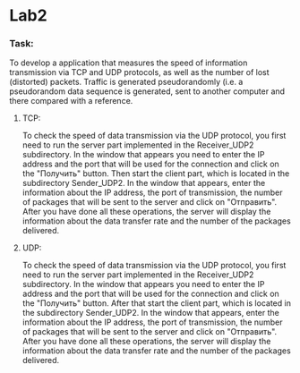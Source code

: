 # Lab2

### Task:
 To develop a application that measures the speed of information transmission via TCP and UDP protocols, as well as the number of lost (distorted) packets. Traffic is generated pseudorandomly (i.e. a pseudorandom data sequence is generated, sent to another computer and there compared with a reference.

1. TCP:

   To check the speed of data transmission via the UDP protocol, you first need to run the server part implemented in the Receiver_UDP2 subdirectory. In the window that appears you need to enter the IP address and the port that will be used for the connection and click on the "Получить" button. Then start the client part, which is located in the subdirectory Sender_UDP2. In the window that appears, enter the information about the IP address, the port of transmission, the number of packages that will be sent to the server and click on "Отправить". After you have done all these operations, the server will display the information about the data transfer rate and the number of the packages delivered.

2. UDP:

    To check the speed of data transmission via the UDP protocol, you first need to run the server part implemented in the Receiver_UDP2 subdirectory. In the window that appears you need to enter the IP address and the port that will be used for the connection and click on the "Получить" button. After that start the client part, which is located in the subdirectory Sender_UDP2. In the window that appears, enter the information about the IP address, the port of transmission, the number of packages that will be sent to the server and click on "Отправить". After you have done all these operations, the server will display the information about the data transfer rate and the number of the packages delivered.
